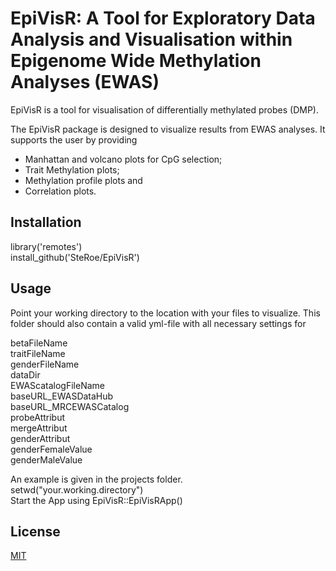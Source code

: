 # EpiVisR: A Tool for Exploratory Data Analysis and Visualisation within Epigenome Wide Methylation Analyses (EWAS)

EpiVisR is a tool for visualisation of differentially methylated probes (DMP).

The EpiVisR package is designed to visualize results from EWAS analyses. It supports the user by providing
- Manhattan and volcano plots for CpG selection;
- Trait Methylation plots;
- Methylation profile plots and
- Correlation plots.

## Installation

library('remotes')  
install_github('SteRoe/EpiVisR')

## Usage

Point your working directory to the location with your files to visualize. This folder should also contain a valid yml-file with all necessary settings for

 betaFileName  
 traitFileName  
 genderFileName  
 dataDir  
 EWAScatalogFileName  
 baseURL_EWASDataHub  
 baseURL_MRCEWASCatalog  
 probeAttribut  
 mergeAttribut  
 genderAttribut  
 genderFemaleValue  
 genderMaleValue  

An example is given in the projects folder.  
setwd("your.working.directory")  
Start the App using EpiVisR::EpiVisRApp()

## License
[MIT](https://choosealicense.com/licenses/mit/)

